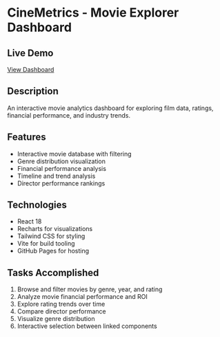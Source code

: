 # CineMetrics - Movie Explorer Dashboard

## Live Demo
[View Dashboard](https://dragosubtil.github.io/movie-dashboard/)

## Description
An interactive movie analytics dashboard for exploring film data, ratings, financial performance, and industry trends.

## Features
- Interactive movie database with filtering
- Genre distribution visualization
- Financial performance analysis
- Timeline and trend analysis
- Director performance rankings

## Technologies
- React 18
- Recharts for visualizations
- Tailwind CSS for styling
- Vite for build tooling
- GitHub Pages for hosting

## Tasks Accomplished
1. Browse and filter movies by genre, year, and rating
2. Analyze movie financial performance and ROI
3. Explore rating trends over time
4. Compare director performance
5. Visualize genre distribution
6. Interactive selection between linked components

